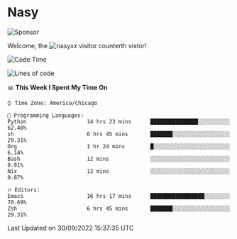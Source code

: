 # Nasy

<!--
<p align="center">
<img height="200" src="https://github-readme-stats.vercel.app/api?username=nasyxx&count_private=true&show_icons=true&theme=dracula&include_all_commits=true"/>
<img height="200" src="https://github-readme-stats.vercel.app/api/top-langs/?username=nasyxx&theme=dracula&hide=html,jupyter+notebook&count_private=true&show_icons=true"/>
</p>

  
----------------
-->

![Sponsor](https://img.shields.io/static/v1.svg?label=Sponsor&message=%E2%9D%A4&logo=GitHub&style=flat&color=pink)
 
Welcome, the ![nasyxx visitor counter](https://count.getloli.com/get/@nasyxx?theme=rule34)th vistor!
 
<!--START_SECTION:waka-->
![Code Time](http://img.shields.io/badge/Code%20Time-2%2C677%20hrs%2051%20mins-blue)

![Lines of code](https://img.shields.io/badge/From%20Hello%20World%20I%27ve%20Written-5%20Million%20lines%20of%20code-blue)

📊 **This Week I Spent My Time On** 

```text
⌚︎ Time Zone: America/Chicago

💬 Programming Languages: 
Python                   14 hrs 23 mins      ███████████████░░░░░░░░░░   62.48% 
sh                       6 hrs 45 mins       ███████░░░░░░░░░░░░░░░░░░   29.31% 
Org                      1 hr 24 mins        █░░░░░░░░░░░░░░░░░░░░░░░░   6.14% 
Bash                     12 mins             ░░░░░░░░░░░░░░░░░░░░░░░░░   0.91% 
Nix                      12 mins             ░░░░░░░░░░░░░░░░░░░░░░░░░   0.87%

🔥 Editors: 
Emacs                    16 hrs 17 mins      █████████████████░░░░░░░░   70.69% 
Zsh                      6 hrs 45 mins       ███████░░░░░░░░░░░░░░░░░░   29.31%

```


 Last Updated on 30/09/2022 15:37:35 UTC
<!--END_SECTION:waka-->

<!-- ![visitors](https://visitor-badge.laobi.icu/badge?page_id=nasyxx.nasyxx) -->
